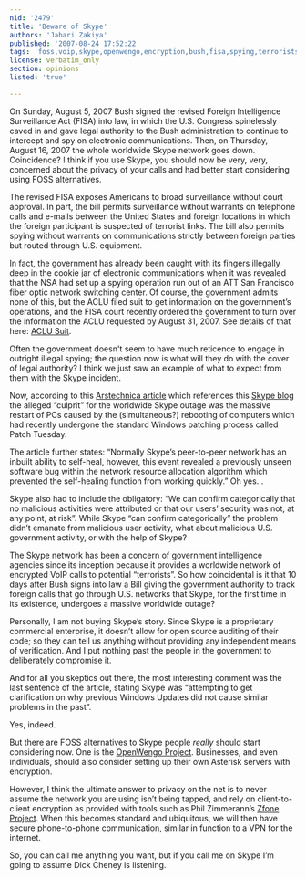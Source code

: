 ```yaml
---
nid: '2479'
title: 'Beware of Skype'
authors: 'Jabari Zakiya'
published: '2007-08-24 17:52:22'
tags: 'foss,voip,skype,openwengo,encryption,bush,fisa,spying,terrorists,surveillance'
license: verbatim_only
section: opinions
listed: 'true'

---
```

On Sunday, August 5, 2007 Bush signed the revised Foreign Intelligence Surveillance Act (FISA) into law, in which the U.S. Congress spinelessly caved in and gave legal authority to the Bush administration to continue to intercept and spy on electronic communications. Then, on Thursday, August 16, 2007 the whole worldwide Skype network goes down. Coincidence? I think if you use Skype, you should now be very, very, concerned about the privacy of your calls and had better start considering using FOSS alternatives.

The revised FISA exposes Americans to broad surveillance without court approval. In part, the bill permits surveillance without warrants on telephone calls and e-mails between the United States and foreign locations in which the foreign participant is suspected of terrorist links. The bill also permits spying without warrants on communications strictly between foreign parties but routed through U.S. equipment.

In fact, the government has already been caught with its fingers illegally deep in the cookie jar of electronic communications when it was revealed that the NSA had set up a spying operation run out of an ATT San Francisco fiber optic network switching center. Of course, the government admits none of this, but the ACLU filed suit to get information on the government’s operations, and the FISA court recently ordered the government to turn over the information the ACLU requested by August 31, 2007. See details of that here: [ACLU Suit](http://www.aclu.org/safefree/spying/31356prs20070817.html).

Often the government doesn't seem to have much reticence to engage in outright illegal spying; the question now is what will they do with the cover of legal authority? I think we just saw an example of what to expect from them with the Skype incident.

Now, according to this [Arstechnica article](http://arstechnica.com/news.ars/post/20070820-giant-synchronized-reboot-windows-update-smokes-skype.html) which references this [Skype blog](http://heartbeat.skype.com/2007/08/what_happened_on_august_16.html) the alleged “culprit” for the worldwide Skype outage was the massive restart of PCs caused by the (simultaneous?) rebooting of computers which had recently undergone the standard Windows patching process called Patch Tuesday.

The article further states: “Normally Skype’s peer-to-peer network has an inbuilt ability to self-heal, however, this event revealed a previously unseen software bug within the network resource allocation algorithm which prevented the self-healing function from working quickly.” Oh yes...

Skype also had to include the obligatory: “We can confirm categorically that no malicious activities were attributed or that our users’ security was not, at any point, at risk”. While Skype “can confirm categorically” the problem didn’t emanate from malicious user activity, what about malicious U.S. government activity, or with the help of Skype?

The Skype network has been a concern of government intelligence agencies since its inception because it provides a worldwide network of encrypted VoIP calls to potential “terrorists”. So how coincidental is it that 10 days after Bush signs into law a Bill giving the government authority to track foreign calls that go through U.S. networks that Skype, for the first time in its existence, undergoes a massive worldwide outage?

Personally, I am not buying Skype’s story. Since Skype is a proprietary commercial enterprise, it doesn’t allow for open source auditing of their code; so they can tell us anything without providing any independent means of verification. And I put nothing past the people in the government to deliberately compromise it.

And for all you skeptics out there, the most interesting comment was the last sentence of the article, stating Skype was “attempting to get clarification on why previous Windows Updates did not cause similar problems in the past”.

Yes, indeed.

But there are FOSS alternatives to Skype people _really_ should start considering now. One is the [OpenWengo Project](http://www.openwengo.org/). Businesses, and even individuals, should also consider setting up their own Asterisk servers with encryption.

However, I think the ultimate answer to privacy on the net is to never assume the network you are using isn’t being tapped, and rely on client-to-client encryption as provided with tools such as Phil Zimmerann’s [Zfone Project](http://zfoneproject.com/). When this becomes standard and ubiquitous, we will then have secure phone-to-phone communication, similar in function to a VPN for the internet.

So, you can call me anything you want, but if you call me on Skype I’m going to assume Dick Cheney is listening.

